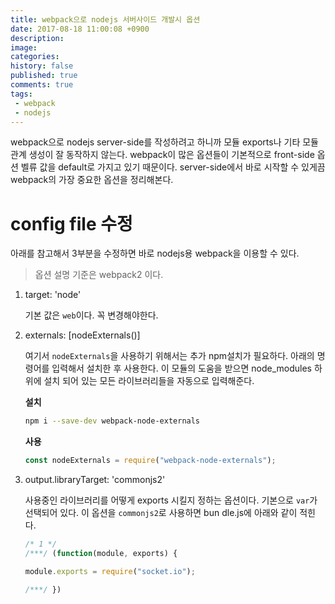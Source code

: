 ```yaml
---
title: webpack으로 nodejs 서버사이드 개발시 옵션
date: 2017-08-18 11:00:08 +0900
description: 
image: 
categories: 
history: false
published: true
comments: true
tags: 
 - webpack
 - nodejs
---
```


webpack으로 nodejs server-side를 작성하려고 하니까 모듈 exports나 기타 모듈 관계 생성이 잘 동작하지 않는다. webpack이 많은 옵션들이 기본적으로 front-side 옵션 벨류 값을 default로 가지고 있기 때문이다. server-side에서 바로 시작할 수 있게끔 webpack의 가장 중요한 옵션을 정리해본다.

# config file 수정

아래를 참고해서 3부분을 수정하면 바로 nodejs용 webpack을 이용할 수 있다.

> 옵션 설명 기준은 webpack2 이다.

1. target: 'node'

    기본 값은 `web`이다. 꼭 변경해야한다.

2. externals: [nodeExternals()]

    여기서 `nodeExternals`을 사용하기 위해서는 추가 npm설치가 필요하다. 아래의 명령어를 입력해서 설치한 후 사용한다. 이 모듈의 도움을 받으면 node_modules 하위에 설치 되어 있는 모든 라이브러리들을 자동으로 입력해준다.

    **설치**
    ```sh
    npm i --save-dev webpack-node-externals
    ```

    **사용**
    ```javascript
    const nodeExternals = require("webpack-node-externals");
    ```

3. output.libraryTarget: 'commonjs2'

    사용중인 라이브러리를 어떻게 exports 시킬지 정하는 옵션이다. 기본으로 `var`가 선택되어 있다. 이 옵션을 `commonjs2`로 사용하면 bun dle.js에 아래와 같이 적힌다.

    ```javascript
    /* 1 */
    /***/ (function(module, exports) {

    module.exports = require("socket.io");

    /***/ })
    ```